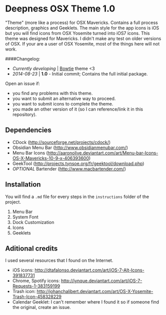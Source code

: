 Deepness OSX Theme 1.0
======================

"Theme" (more like a process) for OSX Mavericks. Contains a full process description, graphics and Geeklets. The main style for the app icons is iOS but you will find icons from OSX Yosemite turned into iOS7 icons.
This theme was designed for Mavericks. I didn't make any test on older versions of OSX.
If your are a user of OSX Yosemite, most of the things here will not work.

####Changelog:
* _Currently developing_ | [Bowtie](http://bowtieapp.com/) theme <3
* _2014-08-23_ | **1.0** - Initial commit; Contains the full initial package.

Open an issue if:
* you find any problems with this theme.
* you want to submit an alternative way to proceed.
* you want to submit icons to complete the theme.
* you made an other version of it (so I can reference/link it in this repository).

Dependencies
------------
* CDock (http://sourceforge.net/projects/cdock/)
* Obsidian Menu Bar (http://www.obsidianmenubar.com/)
* Menu Bar Icons (http://aaronolive.deviantart.com/art/Menu-bar-Icons-OS-X-Mavericks-10-9-x-406393600)
* GeekTool (http://projects.tynsoe.org/fr/geektool/download.php)
* _OPTIONAL_ Bartender (http://www.macbartender.com/)

Installation
------------
You will find a `.md` file for every steps in the `instructions` folder of the project.

1. Menu Bar
2. System Font
3. Dock Customization
4. Icons
5. Geeklets

Aditional credits
-----------------
I used several resources that I found on the Internet.

* iOS icons: http://dtafalonso.deviantart.com/art/iOS-7-Alt-Icons-391837731
* Chrome, Spotify icons: http://iynque.deviantart.com/art/iOS-7-Requests-1-383159199
* Trash icon: http://johanchalibert.deviantart.com/art/OS-X-Yosemite-Trash-Icon-458328229
* Calendar Geeklet: I can't remember where I found it so if someone find the original, create an issue.